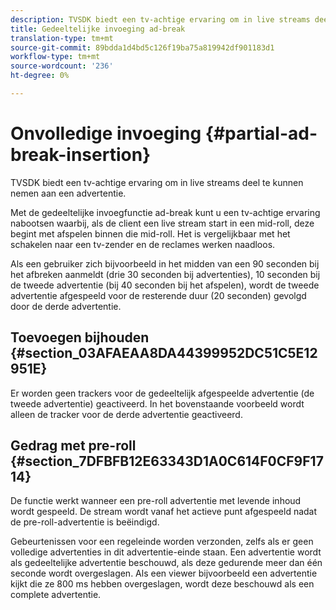 ```yaml
---
description: TVSDK biedt een tv-achtige ervaring om in live streams deel te kunnen nemen aan een advertentie.
title: Gedeeltelijke invoeging ad-break
translation-type: tm+mt
source-git-commit: 89bdda1d4bd5c126f19ba75a819942df901183d1
workflow-type: tm+mt
source-wordcount: '236'
ht-degree: 0%

---
```



# Onvolledige invoeging {#partial-ad-break-insertion}

TVSDK biedt een tv-achtige ervaring om in live streams deel te kunnen nemen aan een advertentie.

Met de gedeeltelijke invoegfunctie ad-break kunt u een tv-achtige ervaring nabootsen waarbij, als de client een live stream start in een mid-roll, deze begint met afspelen binnen die mid-roll. Het is vergelijkbaar met het schakelen naar een tv-zender en de reclames werken naadloos.

Als een gebruiker zich bijvoorbeeld in het midden van een 90 seconden bij het afbreken aanmeldt (drie 30 seconden bij advertenties), 10 seconden bij de tweede advertentie (bij 40 seconden bij het afspelen), wordt de tweede advertentie afgespeeld voor de resterende duur (20 seconden) gevolgd door de derde advertentie.

## Toevoegen bijhouden {#section_03AFAEAA8DA44399952DC51C5E12951E}

Er worden geen trackers voor de gedeeltelijk afgespeelde advertentie (de tweede advertentie) geactiveerd. In het bovenstaande voorbeeld wordt alleen de tracker voor de derde advertentie geactiveerd.

## Gedrag met pre-roll {#section_7DFBFB12E63343D1A0C614F0CF9F1714}

De functie werkt wanneer een pre-roll advertentie met levende inhoud wordt gespeeld. De stream wordt vanaf het actieve punt afgespeeld nadat de pre-roll-advertentie is beëindigd.

Gebeurtenissen voor een regeleinde worden verzonden, zelfs als er geen volledige advertenties in dit advertentie-einde staan. Een advertentie wordt als gedeeltelijke advertentie beschouwd, als deze gedurende meer dan één seconde wordt overgeslagen. Als een viewer bijvoorbeeld een advertentie kijkt die ze 800 ms hebben overgeslagen, wordt deze beschouwd als een complete advertentie.